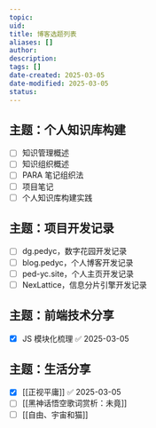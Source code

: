 ```yaml
---
topic: 
uid: 
title: 博客选题列表
aliases: []
author: 
description: 
tags: []
date-created: 2025-03-05
date-modified: 2025-03-05
status: 
---
```


## 主题：个人知识库构建

- [ ] 知识管理概述
- [ ] 知识组织概述
- [ ] PARA 笔记组织法
- [ ] 项目笔记
- [ ] 个人知识库构建实践

## 主题：项目开发记录

- [ ] dg.pedyc，数字花园开发记录
- [ ] blog.pedyc，个人博客开发记录
- [ ] ped-yc.site，个人主页开发记录
- [ ] NexLattice，信息分片引擎开发记录

## 主题：前端技术分享

- [x] JS 模块化梳理 ✅ 2025-03-05

## 主题：生活分享

- [x] [[正视平庸]] ✅ 2025-03-05
- [ ] [[黑神话悟空歌词赏析：未竟]]
- [ ] [[自由、宇宙和猫]]
